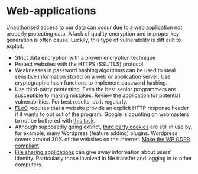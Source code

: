 # Web-applications

Unauthorised access to our data can occur due to a web application not properly protecting data. A lack of quality encryption and improper key generation is often cause. Luckily, this type of vulnerability is difficult to exploit.

* Strict data encryption with a proven encryption technique
* Protect websites with the HTTPS (SSL/TLS) protocol
* Weaknesses in password hashing algorithms can be used to steal sensitive information stored on a web or application server. Use cryptographic hash functions to implement password hashing.
* Use third-party pentesting. Even the best senior programmers are susceptible to making mistakes. Review the application for potential vulnerabilities. For best results, do it regularly.
* [FLoC](FLoC.md) requires that a website provide an explicit HTTP response header if it wants to opt out of the program. Google is counting on webmasters to not be bothered with [this task](FloCed-sites.md).
* Although supposedly going extinct, [third party cookies](Cookies.md) are still in use by, for example, many Wordpress (feature adding) plugins. Wordpress covers around 30% of the websites on the internet. [Make the WP GDPR compliant](Cookied-wps.md).
* [File sharing applications](Choosing-file-sharing-services.md) can give away information about users' identity. Particularly those involved in file transfer and logging in to other computers. 
